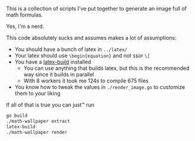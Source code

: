 This is a collection of scripts I've put together to generate an image full of math formulas.

Yes, I'm a nerd.

This code absolutely sucks and assumes makes a lot of assumptions:

- You should have a bunch of latex in `../latex/`
- Your latex should use `\begin{equation}` and not `$$`or `\[`
- You have a [latex-build](https://github.com/billy4479/latex-build) installed
  - You can use anything that builds latex, but this is the recommended way since it builds in parallel
  - With 8 workers it took me 124s to compile 675 files
- You know how to tweak the values in `./render_image.go` to customize them to your liking

If all of that is true you can just™ run

```sh
go build
./math-wallpaper extract
latex-build
./math-wallpaper render
```
